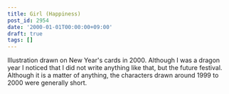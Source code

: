 ```yaml
---
title: Girl (Happiness)
post_id: 2954
date: '2000-01-01T00:00:00+09:00'
draft: true
tags: []
---
```


Illustration drawn on New Year's cards in 2000. Although I was a dragon year I noticed that I did not write anything like that, but the future festival. Although it is a matter of anything, the characters drawn around 1999 to 2000 were generally short.

